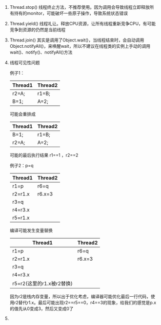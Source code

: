 1. Thread.stop() 线程终止方法，不推荐使用。因为调用会导致线程立即释放所有持有的monitor，可能破坏一些原子操作，导致系统状态错误
2. Thread.yield() 线程礼让。释放CPU资源，让所有线程重新竞争CPU，有可能竞争到资源的仍然是当前线程
3. Thread.join() 其实是调用了Object.wait()，当线程结束时，会自动调用Object.notifyAll()，来唤醒wait，所以不建议在线程类的实例上手动的调用wait()、notify()、notifyAll()方法
4. 线程可见性问题

    例子1：
    
    Thread1 | Thread2
    --- | --- 
    r2=A; | r1=B; 
    B=1; | A=2; 
    
    可能会重排成
    
    Thread1 | Thread2
    --- | --- 
    B=1; | r1=B; 
    r2=A; | A=2; 
    
    可能的最后执行结果 r1==1 ，r2==2
    
    例子2：p=q
    
    Thread1 | Thread2
    --- | ---
    r1=p | r6=q
    r2=r1.x | r6.x=3
    r3=q |
    r4=r3.x |
    r5=r1.x |
    
    编译可能发生变量替换
    
     Thread1 | Thread2
     --- | ---
     r1=p | r6=q
     r2=r1.x | r6.x=3
     r3=q |
     r4=r3.x |
     r5=r2(这里的r1.x被r2替换) |
    
    因为r2是栈内存变量，所以出于优化考虑，编译器可能优化最后一行代码，使用r2替代r1.x。最后可能出现r2==r5==0，r4==3的现象，给我们的感觉是p.x的值先从0变成3，然后又变成0了
 
 5. 
